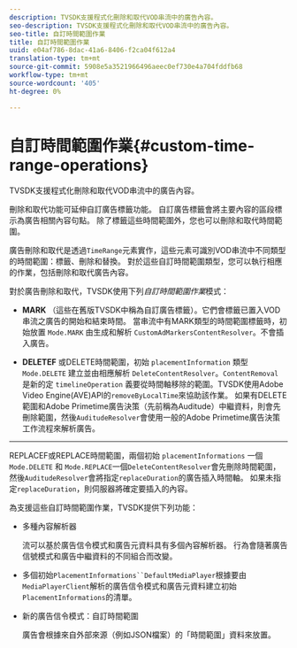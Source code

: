 ```yaml
---
description: TVSDK支援程式化刪除和取代VOD串流中的廣告內容。
seo-description: TVSDK支援程式化刪除和取代VOD串流中的廣告內容。
seo-title: 自訂時間範圍作業
title: 自訂時間範圍作業
uuid: e04af786-8dac-41a6-8406-f2ca04f612a4
translation-type: tm+mt
source-git-commit: 5908e5a3521966496aeec0ef730e4a704fddfb68
workflow-type: tm+mt
source-wordcount: '405'
ht-degree: 0%

---
```



# 自訂時間範圍作業{#custom-time-range-operations}

TVSDK支援程式化刪除和取代VOD串流中的廣告內容。

刪除和取代功能可延伸自訂廣告標籤功能。 自訂廣告標籤會將主要內容的區段標示為廣告相關內容句點。 除了標籤這些時間範圍外，您也可以刪除和取代時間範圍。

廣告刪除和取代是透過`TimeRange`元素實作，這些元素可識別VOD串流中不同類型的時間範圍：標籤、刪除和替換。 對於這些自訂時間範圍類型，您可以執行相應的作業，包括刪除和取代廣告內容。

對於廣告刪除和取代，TVSDK使用下列&#x200B;*自訂時間範圍作業*&#x200B;模式：

* **MARK**
（這些在舊版TVSDK中稱為自訂廣告標籤）。它們會標籤已置入VOD串流之廣告的開始和結束時間。 當串流中有MARK類型的時間範圍標籤時，初始放置 
`Mode.MARK` 由生成和解析 `CustomAdMarkersContentResolver`。不會插入廣告。

* **DELETEF**
或DELETE時間範圍，初始 
`placementInformation` 類型 `Mode.DELETE` 建立並由相應解析 `DeleteContentResolver`。`ContentRemoval` 是新的定 `timelineOperation` 義要從時間軸移除的範圍。TVSDK使用Adobe Video Engine(AVE)API的`removeByLocalTime`來協助該作業。 如果有DELETE範圍和Adobe Primetime廣告決策（先前稱為Auditude）中繼資料，則會先刪除範圍，然後`AuditudeResolver`會使用一般的Adobe Primetime廣告決策工作流程來解析廣告。

* ****
REPLACEF或REPLACE時間範圍，兩個初始 
`placementInformations` 一個 `Mode.DELETE` 和 `Mode.REPLACE`一個`DeleteContentResolver`會先刪除時間範圍，然後`AuditudeResolver`會將指定`replaceDuration`的廣告插入時間軸。 如果未指定`replaceDuration`，則伺服器將確定要插入的內容。

為支援這些自訂時間範圍作業，TVSDK提供下列功能：

* 多種內容解析器

   流可以基於廣告信令模式和廣告元資料具有多個內容解析器。 行為會隨著廣告信號模式和廣告中繼資料的不同組合而改變。
* 多個初始`PlacementInformations``DefaultMediaPlayer`根據要由`MediaPlayerClient`解析的廣告信令模式和廣告元資料建立初始`PlacementInformations`的清單。

* 新的廣告信令模式：自訂時間範圍

   廣告會根據來自外部來源（例如JSON檔案）的「時間範圍」資料來放置。